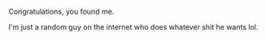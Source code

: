 Congratulations, you found me.

I'm just a random guy on the internet who does whatever shit he wants lol.
